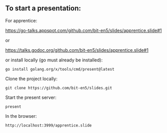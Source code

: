 ## To start a presentation:

For apprentice:

https://go-talks.appspot.com/github.com/bit-en5/slides/apprentice.slide#1

or

https://talks.godoc.org/github.com/bit-en5/slides/apprentice.slide#1

or install locally (go must already be installed):

`go install golang.org/x/tools/cmd/present@latest`

Clone the project locally:

`git clone https://github.com/bit-en5/slides.git`

Start the present server:

`present`

In the browser:

`http://localhost:3999/apprentice.slide`
